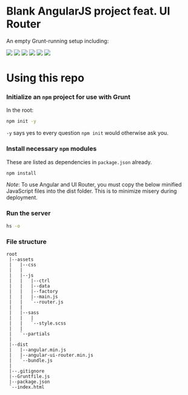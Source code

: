 # Blank AngularJS project feat. UI Router

An empty Grunt-running setup including:

![](https://img.shields.io/badge/updated-mar_6th_2018-green.svg)
![](https://img.shields.io/badge/grunt-v1.0.2-yellow.svg)
![](https://img.shields.io/badge/angularJS-v1.6.9-red.svg)
![](https://img.shields.io/badge/ui--router-1.0.15-yellow.svg)
![](https://img.shields.io/badge/jquery-v3.3.1-blue.svg)
![](https://img.shields.io/badge/lodash-v4.17.5-blue.svg)

# Using this repo

### Initialize an `npm` project for use with Grunt

In the root:

```bash
npm init -y
```

`-y` says yes to every question `npm init` would otherwise ask you.

### Install necessary `npm` modules

These are listed as dependencies in `package.json` already.

```bash
npm install
```

_Note_: To use Angular and UI Router, you must copy the below minified JavaScript files into the dist folder. This is to minimize misery during deployment.

### Run the server

```bash
hs -o
```

### File structure

```
root
 |--assets
 |   |--css
 |   |
 |   |--js
 |   |   |--ctrl
 |   |   |--data
 |   |   |--factory
 |   |   |--main.js
 |   |   `--router.js
 |   |
 |   |--sass
 |   |   |
 |   |   `--style.scss
 |   |
 |   `--partials
 |
 |--dist
 |   |--angular.min.js
 |   |--angular-ui-router.min.js
 |   `--bundle.js
 |
 |--.gitignore
 |--Gruntfile.js
 |--package.json
 `--index.html
```